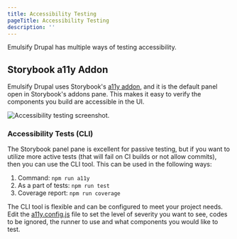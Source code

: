 ```yaml
---
title: Accessibility Testing
pageTitle: Accessibility Testing
description: ''
---
```


Emulsify Drupal has multiple ways of testing accessibility.

## Storybook a11y Addon

Emulsify Drupal uses Storybook's [a11y addon](https://github.com/storybookjs/storybook/tree/master/addons/a11y), and it is the default panel open in Storybook's addons pane. This makes it easy to verify the components you build are accessible in the UI.&#x20;

![Accessibility testing screenshot.](/images/accessibility-testing.webp)

### Accessibility Tests (CLI)

The Storybook panel pane is excellent for passive testing, but if you want to utilize more active tests (that will fail on CI builds or not allow commits), then you can use the CLI tool. This can be used in the following ways:

1. Command: `npm run a11y`&#x20;
2. As a part of tests: `npm run test`&#x20;
3. Coverage report: `npm run coverage`&#x20;

The CLI tool is flexible and can be configured to meet your project needs. Edit the [a11y.config.js](https://github.com/emulsify-ds/emulsify-drupal/blob/master/a11y.config.js) file to set the level of severity you want to see, codes to be ignored, the runner to use and what components you would like to test.
